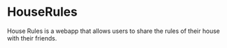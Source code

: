 # HouseRules
 
 House Rules is a webapp that allows users to share the rules of their house with their friends.
